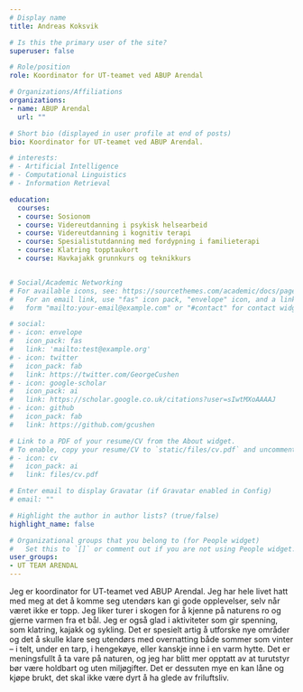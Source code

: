 ```yaml
---
# Display name
title: Andreas Koksvik

# Is this the primary user of the site?
superuser: false

# Role/position
role: Koordinator for UT-teamet ved ABUP Arendal

# Organizations/Affiliations
organizations:
- name: ABUP Arendal
  url: ""

# Short bio (displayed in user profile at end of posts)
bio: Koordinator for UT-teamet ved ABUP Arendal.

# interests:
# - Artificial Intelligence
# - Computational Linguistics
# - Information Retrieval

education:
  courses:
  - course: Sosionom
  - course: Videreutdanning i psykisk helsearbeid
  - course: Videreutdanning i kognitiv terapi
  - course: Spesialistutdanning med fordypning i familieterapi
  - course: Klatring topptaukort
  - course: Havkajakk grunnkurs og teknikkurs


# Social/Academic Networking
# For available icons, see: https://sourcethemes.com/academic/docs/page-builder/#icons
#   For an email link, use "fas" icon pack, "envelope" icon, and a link in the
#   form "mailto:your-email@example.com" or "#contact" for contact widget.

# social:
# - icon: envelope
#   icon_pack: fas
#   link: 'mailto:test@example.org'
# - icon: twitter
#   icon_pack: fab
#   link: https://twitter.com/GeorgeCushen
# - icon: google-scholar
#   icon_pack: ai
#   link: https://scholar.google.co.uk/citations?user=sIwtMXoAAAAJ
# - icon: github
#   icon_pack: fab
#   link: https://github.com/gcushen

# Link to a PDF of your resume/CV from the About widget.
# To enable, copy your resume/CV to `static/files/cv.pdf` and uncomment the lines below.
# - icon: cv
#   icon_pack: ai
#   link: files/cv.pdf

# Enter email to display Gravatar (if Gravatar enabled in Config)
# email: ""

# Highlight the author in author lists? (true/false)
highlight_name: false

# Organizational groups that you belong to (for People widget)
#   Set this to `[]` or comment out if you are not using People widget.
user_groups:
- UT TEAM ARENDAL
---
```


Jeg er koordinator for UT-teamet ved ABUP Arendal. Jeg har hele livet hatt med meg at det å komme seg utendørs kan gi gode opplevelser, selv når været ikke er topp. Jeg liker turer i skogen for å kjenne på naturens ro og gjerne varmen fra et bål. Jeg er også glad i aktiviteter som gir spenning, som klatring, kajakk og sykling. Det er spesielt artig å utforske nye områder og det å skulle klare seg utendørs med overnatting både sommer som vinter – i telt, under en tarp, i hengekøye, eller kanskje inne i en varm hytte. Det er meningsfullt å ta vare på naturen, og jeg har blitt mer opptatt av at turutstyr bør være holdbart og uten miljøgifter. Det er dessuten mye en kan låne og kjøpe brukt, det skal ikke være dyrt å ha glede av friluftsliv.
